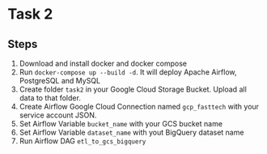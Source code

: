 # Task 2

## Steps
1. Download and install docker and docker compose
2. Run `docker-compose up --build -d`. It will deploy Apache Airflow, PostgreSQL and MySQL
3. Create folder `task2` in your Google Cloud Storage Bucket. Upload all data to that folder.
4. Create Airflow Google Cloud Connection named `gcp_fasttech` with your service account JSON.
5. Set Airflow Variable `bucket_name` with your GCS bucket name
6. Set Airflow Variable `dataset_name` with yout BigQuery dataset name
7. Run Airflow DAG `etl_to_gcs_bigquery`